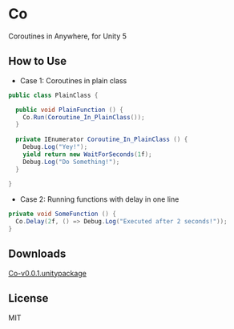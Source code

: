 # Co
Coroutines in Anywhere, for Unity 5

## How to Use
- Case 1: Coroutines in plain class
```csharp
public class PlainClass {

  public void PlainFunction () {
    Co.Run(Coroutine_In_PlainClass());
  }
  
  private IEnumerator Coroutine_In_PlainClass () {
    Debug.Log("Yey!");
    yield return new WaitForSeconds(1f);
    Debug.Log("Do Something!");
  }
  
}
```

- Case 2: Running functions with delay in one line
```csharp
private void SomeFunction () {
  Co.Delay(2f, () => Debug.Log("Executed after 2 seconds!"));
}
```

## Downloads
[Co-v0.0.1.unitypackage](https://github.com/appetizermonster/Unity3D-Co/raw/master/Co-v0.0.1.unitypackage)

## License
MIT